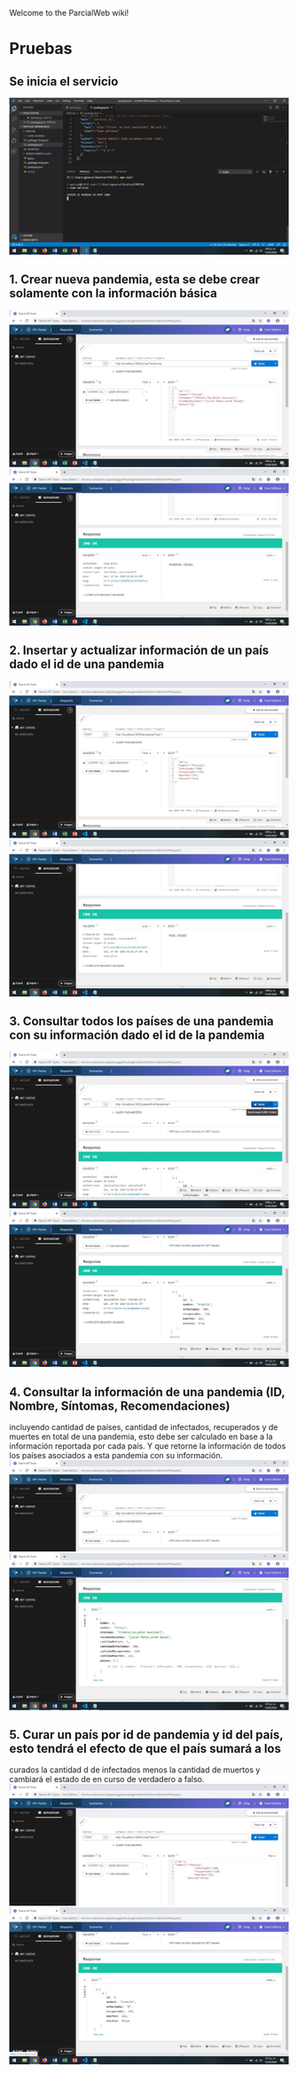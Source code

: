 Welcome to the ParcialWeb wiki!

# Pruebas

## Se inicia el servicio
![](https://github.com/Leoo05/ParcialWeb/blob/master/Images/1.jpg)

## 1. Crear nueva pandemia, esta se debe crear solamente con la información básica
![](https://github.com/Leoo05/ParcialWeb/blob/master/Images/2.jpg)
![](https://github.com/Leoo05/ParcialWeb/blob/master/Images/3.jpg)

## 2. Insertar y actualizar información de un país dado el id de una pandemia
![](https://github.com/Leoo05/ParcialWeb/blob/master/Images/4.jpg)
![](https://github.com/Leoo05/ParcialWeb/blob/master/Images/5.jpg)

## 3. Consultar todos los países de una pandemia con su información dado el id de la pandemia
![](https://github.com/Leoo05/ParcialWeb/blob/master/Images/6.jpg)
![](https://github.com/Leoo05/ParcialWeb/blob/master/Images/7.JPG)
## 4. Consultar la información de una pandemia (ID, Nombre, Síntomas, Recomendaciones)
incluyendo cantidad de países, cantidad de infectados, recuperados y de muertes en total de
una pandemia, esto debe ser calculado en base a la información reportada por cada país. Y que
retorne la información de todos los países asociados a esta pandemia con su información.
![](https://github.com/Leoo05/ParcialWeb/blob/master/Images/8.JPG)
![](https://github.com/Leoo05/ParcialWeb/blob/master/Images/9.JPG)

## 5. Curar un país por id de pandemia y id del país, esto tendrá el efecto de que el país sumará a los
curados la cantidad d de infectados menos la cantidad de muertos y cambiará el estado de en
curso de verdadero a falso.
![](https://github.com/Leoo05/ParcialWeb/blob/master/Images/10.JPG)
![](https://github.com/Leoo05/ParcialWeb/blob/master/Images/11.JPG)

